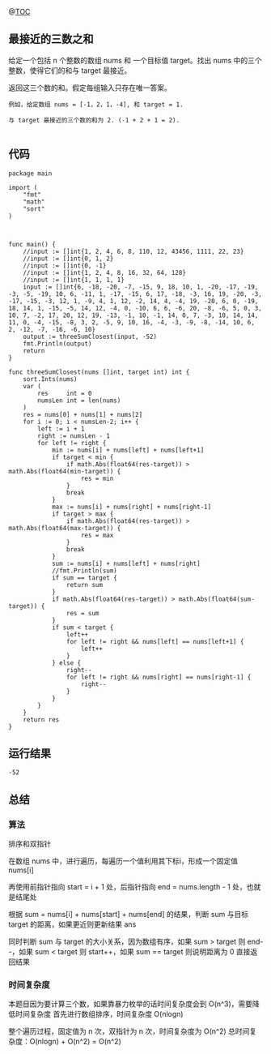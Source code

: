 @[TOC](最接近的三数之和)

## 最接近的三数之和

给定一个包括 n 个整数的数组 nums 和 一个目标值 target。找出 nums 中的三个整数，使得它们的和与 target 最接近。

返回这三个数的和。假定每组输入只存在唯一答案。


```
例如，给定数组 nums = [-1，2，1，-4], 和 target = 1.

与 target 最接近的三个数的和为 2. (-1 + 2 + 1 = 2).


```



## 代码
```text
package main

import (
	"fmt"
	"math"
	"sort"
)



func main() {
	//input := []int{1, 2, 4, 6, 8, 110, 12, 43456, 1111, 22, 23}
	//input := []int{0, 1, 2}
	//input := []int{0, -1}
	//input := []int{1, 2, 4, 8, 16, 32, 64, 128}
	//input := []int{1, 1, 1, 1}
	input := []int{6, -18, -20, -7, -15, 9, 18, 10, 1, -20, -17, -19, -3, -5, -19, 10, 6, -11, 1, -17, -15, 6, 17, -18, -3, 16, 19, -20, -3, -17, -15, -3, 12, 1, -9, 4, 1, 12, -2, 14, 4, -4, 19, -20, 6, 0, -19, 18, 14, 1, -15, -5, 14, 12, -4, 0, -10, 6, 6, -6, 20, -8, -6, 5, 0, 3, 10, 7, -2, 17, 20, 12, 19, -13, -1, 10, -1, 14, 0, 7, -3, 10, 14, 14, 11, 0, -4, -15, -8, 3, 2, -5, 9, 10, 16, -4, -3, -9, -8, -14, 10, 6, 2, -12, -7, -16, -6, 10}
	output := threeSumClosest(input, -52)
	fmt.Println(output)
	return
}

func threeSumClosest(nums []int, target int) int {
	sort.Ints(nums)
	var (
		res     int = 0
		numsLen int = len(nums)
	)
	res = nums[0] + nums[1] + nums[2]
	for i := 0; i < numsLen-2; i++ {
		left := i + 1
		right := numsLen - 1
		for left != right {
			min := nums[i] + nums[left] + nums[left+1]
			if target < min {
				if math.Abs(float64(res-target)) > math.Abs(float64(min-target)) {
					res = min
				}
				break
			}
			max := nums[i] + nums[right] + nums[right-1]
			if target > max {
				if math.Abs(float64(res-target)) > math.Abs(float64(max-target)) {
					res = max
				}
				break
			}
			sum := nums[i] + nums[left] + nums[right]
			//fmt.Println(sum)
			if sum == target {
				return sum
			}
			if math.Abs(float64(res-target)) > math.Abs(float64(sum-target)) {
				res = sum
			}
			if sum < target {
				left++
				for left != right && nums[left] == nums[left+1] {
					left++
				}
			} else {
				right--
				for left != right && nums[right] == nums[right-1] {
					right--
				}
			}
		}
	}
	return res
}

```


## 运行结果

```
-52
```


## 总结

### 算法

排序和双指针

在数组 nums 中，进行遍历，每遍历一个值利用其下标i，形成一个固定值 nums[i]

再使用前指针指向 start = i + 1 处，后指针指向 end = nums.length - 1 处，也就是结尾处

根据 sum = nums[i] + nums[start] + nums[end] 的结果，判断 sum 与目标 target 的距离，如果更近则更新结果 ans

同时判断 sum 与 target 的大小关系，因为数组有序，如果 sum > target 则 end--，如果 sum < target 则 start++，如果 sum == target 则说明距离为 0 直接返回结果



### 时间复杂度

本题目因为要计算三个数，如果靠暴力枚举的话时间复杂度会到 O(n^3)，需要降低时间复杂度
首先进行数组排序，时间复杂度 O(nlogn)

整个遍历过程，固定值为 n 次，双指针为 n 次，时间复杂度为 O(n^2)
总时间复杂度：O(nlogn) + O(n^2) = O(n^2)














